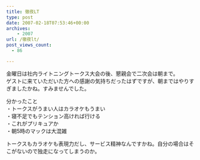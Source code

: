 ```yaml
---
title: 徹夜LT
type: post
date: 2007-02-18T07:53:46+00:00
archives:
    - 2007
url: /徹夜lt/
post_views_count:
  - 86

---
```

金曜日は社内ライトニングトークス大会の後、懇親会で二次会は朝まで。  
ゲストに来ていただいた方への感謝の気持ちだったはずですが、朝まではやりすぎましたかね。すみませんでした。

分かったこと  
・トークスがうまい人はカラオケもうまい  
・寝不足でもテンション高ければ行ける  
・これがプリキュアか  
・朝5時のマックは大混雑

トークスもカラオケも表現力だし、サービス精神なんですかね。自分の場合はそこがないので独走になってしまうのか。